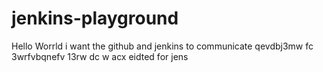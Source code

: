 # jenkins-playground
Hello Worrld
i want the github and jenkins to communicate
qevdbj3mw  fc
3wrfvbqnefv
13rw  dc w  acx 
eidted for jens 
